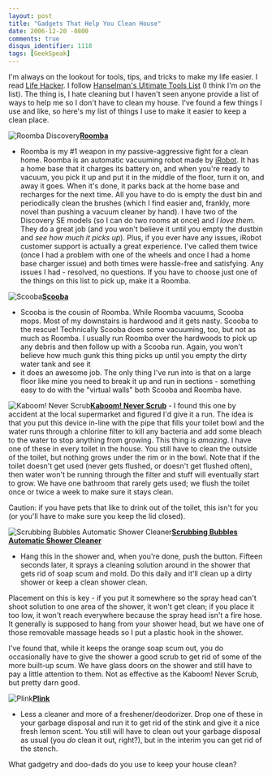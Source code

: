 ```yaml
---
layout: post
title: "Gadgets That Help You Clean House"
date: 2006-12-20 -0800
comments: true
disqus_identifier: 1118
tags: [GeekSpeak]
---
```

I'm always on the lookout for tools, tips, and tricks to make my life
easier. I read [Life Hacker](http://www.lifehacker.com). I follow
[Hanselman's Ultimate Tools List](http://www.hanselman.com/tools) (I
think I'm *on* the list). The thing is, I hate cleaning but I haven't
seen anyone provide a list of ways to help me so I don't have to clean
my house. I've found a few things I use and like, so here's my list of
things I use to make it easier to keep a clean place.
 
 ![Roomba
Discovery](https://hyqi8g.dm1.livefilestore.com/y2p-scqcjDf9R8oDVlmzwdfpvB1nc4Miv-PLeVOLayVCbmVTe38aJQfaPh0sV0G7daZIuz_nqjusVU4E4WKLH9bpiGk-lWQ_FOcOB-oxSOXSL4/20061220roomba.jpg?psid=1)[**Roomba**](http://www.amazon.com/exec/obidos/ASIN/B00022HYJ6/mhsvortex)
- Roomba is my \#1 weapon in my passive-aggressive fight for a clean
home. Roomba is an automatic vacuuming robot made by
[iRobot](http://www.irobot.com). It has a home base that it charges its
battery on, and when you're ready to vacuum, you pick it up and put it
in the middle of the floor, turn it on, and away it goes. When it's
done, it parks back at the home base and recharges for the next time.
All you have to do is empty the dust bin and periodically clean the
brushes (which I find easier and, frankly, more novel than pushing a
vacuum cleaner by hand). I have two of the Discovery SE models (so I can
do two rooms at once) and *I love them*. They do a great job (and you
won't believe it until you empty the dustbin and *see how much it picks
up*). Plus, if you ever have any issues, iRobot customer support is
actually a great experience. I've called them twice (once I had a
problem with one of the wheels and once I had a home base charger issue)
and both times were hassle-free and satisfying. Any issues I had -
resolved, no questions. If you have to choose just one of the things on
this list to pick up, make it a Roomba.

![Scooba](https://hyqi8g.dm2304.livefilestore.com/y2pqdvqqoCHwtq5LcglUSp827z2OGU_EQJTEJrVSSFnD3y4WN1sVzdjm6EBJJg0b8cMvGXAuCFwDrNTuYXBBNAxOhbc_QLD3y_Ds2rGF_I7Ea4/20061220scooba.jpg?psid=1)[**Scooba**](http://www.amazon.com/exec/obidos/ASIN/B000DN7CD2/mhsvortex)
- Scooba is the cousin of Roomba. While Roomba vacuums, Scooba mops.
Most of my downstairs is hardwood and it gets nasty. Scooba to the
rescue! Technically Scooba does some vacuuming, too, but not as much as
Roomba. I usually run Roomba over the hardwoods to pick up any debris
and then follow up with a Scooba run. Again, you won't believe how much
gunk this thing picks up until you empty the dirty water tank and see it
- it does an awesome job. The only thing I've run into is that on a
large floor like mine you need to break it up and run in sections -
something easy to do with the "virtual walls" both Scooba and Roomba
have.

 ![Kaboom! Never
Scrub](https://hyqi8g.dm2302.livefilestore.com/y2pfpPgL0suTCVeTCSmCG-hRe2JaObLXR9L19Nv5nmozoHmSpnCd7FbEJ39Nnd1JS26NiplyPlsGSvNzwfIhWQY13Sgt2ORVGyER562cm4dxE8/20061220neverscrub.jpg?psid=1)[**Kaboom!
Never
Scrub**](http://www.amazon.com/exec/obidos/ASIN/B000LB69X0/mhsvortex) -
I found this one by accident at the local supermarket and figured I'd
give it a run. The idea is that you put this device in-line with the
pipe that fills your toilet bowl and the water runs through a chlorine
filter to kill any bacteria and add some bleach to the water to stop
anything from growing. This thing is *amazing*. I have one of these in
every toilet in the house. You still have to clean the outside of the
toilet, but nothing grows under the rim or in the bowl. Note that if the
toilet doesn't get used (never gets flushed, or doesn't get flushed
often), then water won't be running through the filter and stuff will
eventually start to grow. We have one bathroom that rarely gets used; we
flush the toilet once or twice a week to make sure it stays clean.
 
 Caution: if you have pets that like to drink out of the toilet, this
isn't for you (or you'll have to make sure you keep the lid closed).

 ![Scrubbing Bubbles Automatic Shower
Cleaner](https://hyqi8g.dm2302.livefilestore.com/y2pKila5Z28iH0ElyTOCBWG-tQa6rJnl89wZhaYf02wUp5QSGtNPiTPN6e7S7vTEshs9IFPDiV0IErIF1bIl8t2ymkAzD8xs-7SfOv1I0AC4Cg/20061220showercleaner.jpg?psid=1)[**Scrubbing
Bubbles Automatic Shower
Cleaner**](http://www.amazon.com/exec/obidos/ASIN/B000GCPZC0/mhsvortex)
- Hang this in the shower and, when you're done, push the button.
Fifteen seconds later, it sprays a cleaning solution around in the
shower that gets rid of soap scum and mold. Do this daily and it'll
clean up a dirty shower or keep a clean shower clean.
 
 Placement on this is key - if you put it somewhere so the spray head
can't shoot solution to one area of the shower, it won't get clean; if
you place it too low, it won't reach everywhere because the spray head
isn't a fire hose. It generally is supposed to hang from your shower
head, but we have one of those removable massage heads so I put a
plastic hook in the shower.
 
 I've found that, while it keeps the orange soap scum out, you do
occasionally have to give the shower a good scrub to get rid of some of
the more built-up scum. We have glass doors on the shower and still have
to pay a little attention to them. Not as effective as the Kaboom! Never
Scrub, but pretty darn good.

![Plink](https://hyqi8g.dm2302.livefilestore.com/y2pg3hK-EneAOYBIqmUhZvfh4cfmAqOii7Qg2ZQvWQi_HFwIAVglQhYwuVDxUw7krngf_vxGJBu08NYzghF26R_4yaVa7TJXRLddIIapVqrOyg/20061220plink.jpg?psid=1)[**Plink**](http://www.amazon.com/exec/obidos/ASIN/B000A3I39M/mhsvortex)
- Less a cleaner and more of a freshener/deodorizer. Drop one of these
in your garbage disposal and run it to get rid of the stink and give it
a nice fresh lemon scent. You still will have to clean out your garbage
disposal as usual (you *do* clean it out, right?), but in the interim
you can get rid of the stench.

 What gadgetry and doo-dads do you use to keep your house clean?
